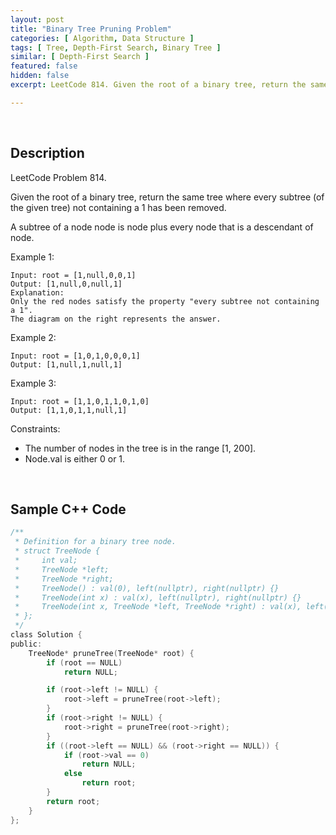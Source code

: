 ```yaml
---
layout: post
title: "Binary Tree Pruning Problem"
categories: [ Algorithm, Data Structure ]
tags: [ Tree, Depth-First Search, Binary Tree ]
similar: [ Depth-First Search ]
featured: false
hidden: false
excerpt: LeetCode 814. Given the root of a binary tree, return the same tree where every subtree (of the given tree) not containing a 1 has been removed.

---
```


<br />

## Description

LeetCode Problem 814.

Given the root of a binary tree, return the same tree where every subtree (of the given tree) not containing a 1 has been removed.

A subtree of a node node is node plus every node that is a descendant of node.

Example 1: 
```
Input: root = [1,null,0,0,1]
Output: [1,null,0,null,1]
Explanation: 
Only the red nodes satisfy the property "every subtree not containing a 1".
The diagram on the right represents the answer.
```

Example 2: 
```
Input: root = [1,0,1,0,0,0,1]
Output: [1,null,1,null,1]
```

Example 3: 
```
Input: root = [1,1,0,1,1,0,1,0]
Output: [1,1,0,1,1,null,1]
```

Constraints:
* The number of nodes in the tree is in the range [1, 200].
* Node.val is either 0 or 1.

<br />

## Sample C++ Code


```c
/**
 * Definition for a binary tree node.
 * struct TreeNode {
 *     int val;
 *     TreeNode *left;
 *     TreeNode *right;
 *     TreeNode() : val(0), left(nullptr), right(nullptr) {}
 *     TreeNode(int x) : val(x), left(nullptr), right(nullptr) {}
 *     TreeNode(int x, TreeNode *left, TreeNode *right) : val(x), left(left), right(right) {}
 * };
 */
class Solution {
public:
    TreeNode* pruneTree(TreeNode* root) {
        if (root == NULL)
            return NULL;

        if (root->left != NULL) {
            root->left = pruneTree(root->left);
        }
        if (root->right != NULL) {
            root->right = pruneTree(root->right);
        }
        if ((root->left == NULL) && (root->right == NULL)) {
            if (root->val == 0)
                return NULL;
            else
                return root;
        }
        return root;
    }
};
```


